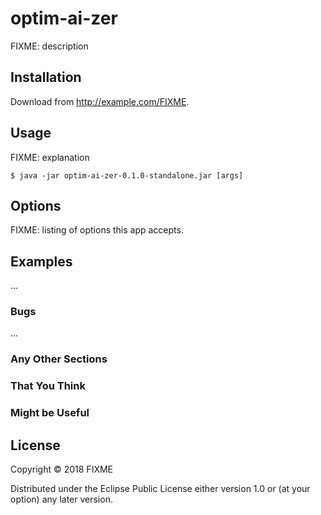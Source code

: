 # optim-ai-zer

FIXME: description

## Installation

Download from http://example.com/FIXME.

## Usage

FIXME: explanation

    $ java -jar optim-ai-zer-0.1.0-standalone.jar [args]

## Options

FIXME: listing of options this app accepts.

## Examples

...

### Bugs

...

### Any Other Sections
### That You Think
### Might be Useful

## License

Copyright © 2018 FIXME

Distributed under the Eclipse Public License either version 1.0 or (at
your option) any later version.
